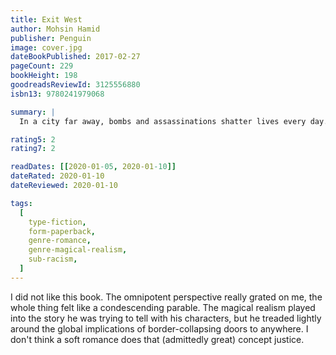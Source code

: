 ```yaml
---
title: Exit West
author: Mohsin Hamid
publisher: Penguin
image: cover.jpg
dateBookPublished: 2017-02-27
pageCount: 229
bookHeight: 198
goodreadsReviewId: 3125556880
isbn13: 9780241979068

summary: |
  In a city far away, bombs and assassinations shatter lives every day. Yet, even here, hope renews itself, welling up through the rubble. Somewhere in this city, two young people are smiling, hesitating, sharing cheap cigarettes, speaking softly then boldly, falling in love. As the violence worsens and escape feels ever more necessary, they hear rumour of mysterious black doors appearing all over the city, all over the world. To walk through a door is to find a new life – perhaps in Greece, in London, in California – and to lose the old one for ever. What does it mean to leave your only home behind? Can you belong to many places at once? And when the hour comes and the door stands open before you – will you go?

rating5: 2
rating7: 2

readDates: [[2020-01-05, 2020-01-10]]
dateRated: 2020-01-10
dateReviewed: 2020-01-10

tags:
  [
    type-fiction,
    form-paperback,
    genre-romance,
    genre-magical-realism,
    sub-racism,
  ]
---
```


I did not like this book. The omnipotent perspective really grated on me, the whole thing felt like a condescending parable. The magical realism played into the story he was trying to tell with his characters, but he treaded lightly around the global implications of border-collapsing doors to anywhere. I don't think a soft romance does that (admittedly great) concept justice.
